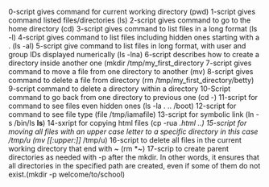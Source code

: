 0-script gives command for current working directory (pwd)
1-script gives command listed files/directories (ls)
2-script gives command to go to the home directory (cd)
3-script gives command to list files in a long format (ls -l)
4-script gives command to list files including hidden ones starting with a . (ls -al)
5-script give command to list files in long format, with user and group IDs displayed numerically (ls -lna)
6-script describes how to create a directory inside another one (mkdir /tmp/my_first_directory
7-script gives command to move a file from one directory to another (mv)
8-script gives command to delete a file from directory (rm /tmp/my_first_directory/betty)
9-script command to delete a directory within a directory
10-Script command to go back from one directory to previous one (cd -)
11-script for command to see files even hidden ones (ls -la . .. /boot)
12-script for command to see file type (file /tmp/iamafile)
13-script for symbolic link (ln -s /bin/ls __ls__)
14-sxript for copying html files (cp -rua *.html ..)
15-script for moving all files with an upper case letter to a specific directory in this case /tmp/u  (mv [[:upper:]]* /tmp/u)
16-script to delete all files in the current working directory that end with ~ (rm *~)
17-scrip to create parent directories as needed with -p after the mkdir. In other words, it ensures that all directories in the specified path are created, even if some of them do not exist.(mkdir -p welcome/to/school)
